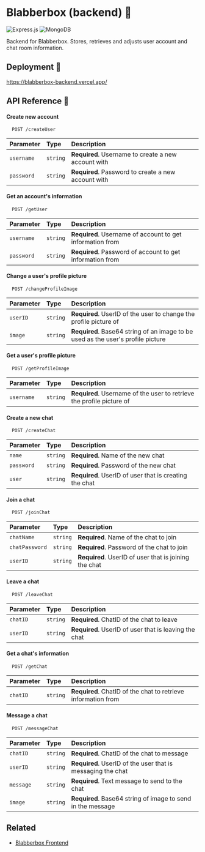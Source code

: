 # Blabberbox (backend) 🌳

![Express.js](https://img.shields.io/badge/express.js-%23404d59.svg?style=for-the-badge&logo=express&logoColor=%2361DAFB)
![MongoDB](https://img.shields.io/badge/MongoDB-%234ea94b.svg?style=for-the-badge&logo=mongodb&logoColor=white)

Backend for Blabberbox. Stores, retrieves and adjusts user account and chat room information.

## Deployment 🚀

https://blabberbox-backend.vercel.app/

## API Reference 🧩

#### Create new account

```http
  POST /createUser
```

| Parameter  | Type     | Description                                         |
| :--------- | :------- | :-------------------------------------------------- |
| `username` | `string` | **Required**. Username to create a new account with |
| `password` | `string` | **Required**. Password to create a new account with |

#### Get an account's information

```http
  POST /getUser
```

| Parameter  | Type     | Description                                               |
| :--------- | :------- | :-------------------------------------------------------- |
| `username` | `string` | **Required**. Username of account to get information from |
| `password` | `string` | **Required**. Password of account to get information from |

#### Change a user's profile picture

```http
  POST /changeProfileImage
```

| Parameter | Type     | Description                                                                      |
| :-------- | :------- | :------------------------------------------------------------------------------- |
| `userID`  | `string` | **Required**. UserID of the user to change the profile picture of                |
| `image`   | `string` | **Required**. Base64 string of an image to be used as the user's profile picture |

#### Get a user's profile picture

```http
  POST /getProfileImage
```

| Parameter  | Type     | Description                                                           |
| :--------- | :------- | :-------------------------------------------------------------------- |
| `username` | `string` | **Required**. Username of the user to retrieve the profile picture of |

#### Create a new chat

```http
  POST /createChat
```

| Parameter  | Type     | Description                                            |
| :--------- | :------- | :----------------------------------------------------- |
| `name`     | `string` | **Required**. Name of the new chat                     |
| `password` | `string` | **Required**. Password of the new chat                 |
| `user`     | `string` | **Required**. UserID of user that is creating the chat |

#### Join a chat

```http
  POST /joinChat
```

| Parameter      | Type     | Description                                           |
| :------------- | :------- | :---------------------------------------------------- |
| `chatName`     | `string` | **Required**. Name of the chat to join                |
| `chatPassword` | `string` | **Required**. Password of the chat to join            |
| `userID`       | `string` | **Required**. UserID of user that is joining the chat |

#### Leave a chat

```http
  POST /leaveChat
```

| Parameter | Type     | Description                                           |
| :-------- | :------- | :---------------------------------------------------- |
| `chatID`  | `string` | **Required**. ChatID of the chat to leave             |
| `userID`  | `string` | **Required**. UserID of user that is leaving the chat |

#### Get a chat's information

```http
  POST /getChat
```

| Parameter | Type     | Description                                                   |
| :-------- | :------- | :------------------------------------------------------------ |
| `chatID`  | `string` | **Required**. ChatID of the chat to retrieve information from |

#### Message a chat

```http
  POST /messageChat
```

| Parameter | Type     | Description                                                 |
| :-------- | :------- | :---------------------------------------------------------- |
| `chatID`  | `string` | **Required**. ChatID of the chat to message                 |
| `userID`  | `string` | **Required**. UserID of the user that is messaging the chat |
| `message` | `string` | **Required**. Text message to send to the chat              |
| `image`   | `string` | **Required**. Base64 string of image to send in the message |

## Related

- [Blabberbox Frontend](https://github.com/ClearlyyConfused/blabberbox-frontend)
